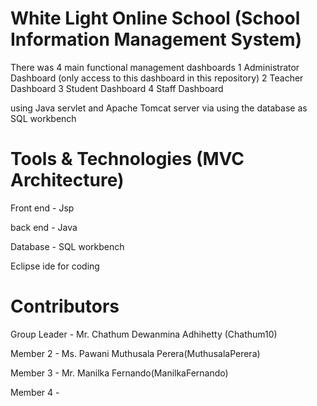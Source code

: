 # White Light Online School (School Information Management System)

There was 4 main functional management dashboards
1 Administrator Dashboard (only access to this dashboard in this repository)
2 Teacher Dashboard
3 Student Dashboard
4 Staff Dashboard

using Java servlet and Apache Tomcat server via using the database as SQL workbench


# Tools & Technologies (MVC Architecture)
 
Front end - Jsp
 
back end - Java

Database -  SQL workbench

Eclipse ide for coding 


# Contributors

Group Leader - Mr. Chathum Dewanmina Adhihetty (Chathum10)

Member 2 - Ms. Pawani Muthusala Perera(MuthusalaPerera)

Member 3 -  Mr. Manilka Fernando(ManilkaFernando)

Member 4 -

